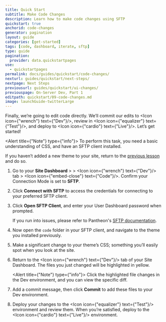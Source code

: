 ```yaml
---
title: Quick Start
subtitle: Make Code Changes
description: Learn how to make code changes using SFTP
quickstart: true
anchorid: code-changes
generator: pagination
layout: guide
categories: [get-started]
tags: [code, dashboard, iterate, sftp]
type: guide
pagination:
  provider: data.quickstartpages
use:
  - quickstartpages
permalink: docs/guides/quickstart/code-changes/
nexturl: guides/quickstart/next-steps/
nextpage: Next Steps
previousurl: guides/quickstart/ui-changes/
previouspage: On-Server Dev, Part 1
editpath: quickstart/09-code-changes.md
image: launchGuide-twitterLarge
---
```


Finally, we’re going to edit code directly. We’ll commit our edits to <Icon icon={"wrench"} text={"Dev"}/>, review in <Icon icon={"equalizer"} text={"Test"}/>, and deploy to <Icon icon={"cardio"} text={"Live"}/>. Let’s get started!

<Alert title={"Note"} type={"info"}>
  To perform this task, you need a basic understanding of CSS, and have an SFTP client installed.
</Alert>

If you haven’t added a new theme to your site, return to the [previous lesson](/guides/quickstart/ui-changes) and do so.

1.  Go to your **Site Dashboard** > > <Icon icon={"wrench"} text={"Dev"}/> tab > <Icon icon={"embed-close"} text={"Code"}/>. Confirm your Connection Mode is set to **SFTP**.

2.  Click **Connect with SFTP** to access the credentials for connecting to your preferred SFTP client.

3.  Click **Open SFTP Client**, and enter your User Dashboard password when prompted.

    If you run into issues, please refer to Pantheon's [SFTP documentation](/sftp#sftp-connection-information).

4.  Now open the `code` folder in your SFTP client, and navigate to the theme you installed previously.

5.  Make a significant change to your theme’s CSS; something you’ll easily spot when you look at the site.

6.  Return to the <Icon icon={"wrench"} text={"Dev"}/> tab of your Site Dashboard. The files you just changed will be highlighted in yellow.

    <Alert title={"Note"} type={"info"}>
      Click the highlighted file changes in the Dev environment, and you can
      view the specific diff.
    </Alert>

7.  Add a commit message, then click **Commit** to add these files to your Dev environment.

8.  Deploy your changes to the <Icon icon={"equalizer"} text={"Test"}/> environment and review them. When you’re satisfied, deploy to the <Icon icon={"cardio"} text={"Live"}/> environment.
